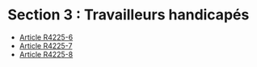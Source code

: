 #  Section 3 : Travailleurs handicapés

* [Article R4225-6](./LEGIARTI000018532157.md)
* [Article R4225-7](./LEGIARTI000021188882.md)
* [Article R4225-8](./LEGIARTI000021188884.md)
